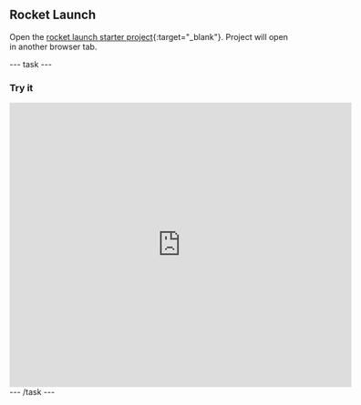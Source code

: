 ## Rocket Launch

Open the [rocket launch starter project](https://carrot-cake-proto.herokuapp.com/python/rocket-launch-starter){:target="_blank"}. Project will open in another browser tab.

--- task ---
### Try it
<div style="display: flex; flex-wrap: wrap">
<div class="trinket">
  <iframe src="https://carrot-cake-proto.herokuapp.com/embed/viewer/rocket-launch-example" width="600" height="500" frameborder="0" marginwidth="0" marginheight="0" allowfullscreen>
  </iframe>
</div>
</div>
--- /task ---
